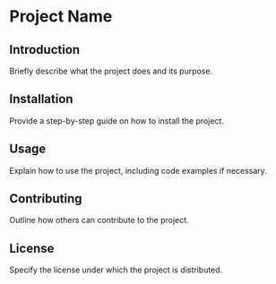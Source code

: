 # Project Name

## Introduction
Briefly describe what the project does and its purpose.

## Installation
Provide a step-by-step guide on how to install the project.

## Usage
Explain how to use the project, including code examples if necessary.

## Contributing
Outline how others can contribute to the project.

## License
Specify the license under which the project is distributed.